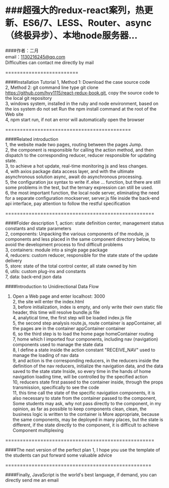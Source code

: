###超强大的redux-react案列，热更新、ES6/7、LESS、Router、async（终极异步）、本地node服务器...
==========================================

####作者：二月  
email：1130216245@qq.com  
Difficulties can contact me directly by mail

=========================

####Installation Tutorial
1, Method 1: Download the case source code  
2, Method 2: git command line type git clone https://github.com/hyy1115/react-redux-book.git, copy the source code to the local git repository  
3, windows system, installed in the ruby and node environment, based on the ios system do not set
Run the npm install command at the root of the Web site  
4, npm start run, if not an error will automatically open the browser   

===========================================

####Related introduction  
1, the website made two pages, routing between the pages Jump.  
2, the component is responsible for calling the action method, and then dispatch to the corresponding reducer, reducer responsible for updating state.  
3, to achieve a hot update, real-time monitoring js and less changes.  
4, with axios package data access layer, and with the ultimate asynchronous solution async, await do asynchronous processing.  
5, the configuration jsx syntax to write if..else ... function, but there are still some problems in the test, but the ternary expression can still be used.  
6, the most important function, the local node server, eliminating the need for a separate configuration mockserver, server.js file inside the back-end api interface, pay attention to follow the restful specification    


===================================================

####Folder description
1, action: state definition center, management status constants and state parameters  
2, components: Unpacking the various components of the module, js components and less placed in the same component directory below, to avoid the development process to find difficult problems  
3, containers: module into a single page package  
4, reducers: custom reducer, responsible for the state state of the update delivery  
5, store: state of the total control center, all state owned by him  
6, utils: custom plug-ins and constants  
7, data: back-end json data  

####Introduction to Unidirectional Data Flow  
1. Open a Web page and enter localhost: 3000  
2, the site will enter the index.html  
3, before initialization, index is empty, and only write their own static file header, this time will resolve bundle.js file  
4, analytical time, the first step will be loaded index.js file  
5, the second step analysis route.js, route container is appContainer, all the pages are in the container appContainer container  
6, so the third step is to load the home page homeContainer routing  
7, home which I imported four components, including nav (navigation) components used to manage the state data  
8, I define a state inside the action constant "RECEIVE_NAV" used to manage the loading of nav data  
9, and action is the corresponding reducers, in the reducers inside the definition of the nav reducers, initialize the navigation data, and the data saved to the state state
Inside, so every time in the hands of home navigation loading time, will be controlled by the specified action  
10, reducers state first passed to the container inside, through the props transmission, specifically to see the code  
11, this time call the state of the specific navigation components, it is also necessary to state from the container passed to the component,
Some students may ask, why not pass directly to the component, in my opinion, as far as possible to keep components clean, clean, the business logic is written to the container is
More appropriate, because the same components, may be deployed in many places, but the state is different, if the state directly to the component, it is difficult to achieve Component multiplexing  

===================================================

####The next version of the perfect plan 
1, I hope you use the template of the students can put forward some valuable advice   

==================================================

####Finally, JavaScript is the world's best language, if demand, you can directly send me an email  
